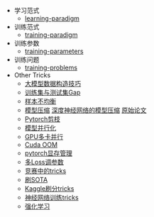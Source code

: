 - 学习范式
  - [learning-paradigm](https://github.com/QinHsiu/Awesome-Tricks/tree/main/Advanced/learning-paradigm.md)  
- 训练范式
  - [training-paradigm](https://github.com/QinHsiu/Awesome-Tricks/tree/main/Advanced/training-paradigm.md)
- 训练参数
  - [training-parameters](https://github.com/QinHsiu/Awesome-Tricks/tree/main/Advanced/training-parameters.md)
- 训练问题  
  - [training-problems](https://github.com/QinHsiu/Awesome-Tricks/tree/main/Advanced/training-problems.md)
- Other Tricks
  - [大模型数据构造技巧](https://mp.weixin.qq.com/s/8SWFT5PydKdckydOIzDUTQ)
  - [训练集与测试集Gap](https://mp.weixin.qq.com/s/BqdEoTDuS_FEukY5Ez-wCA)
  - [样本不均衡](https://mp.weixin.qq.com/s/CxKww2VWanDTzG9VBef6dg)
  - [模型压缩](https://mp.weixin.qq.com/s/Z3dbhoUcXSCY5xCFtSy5hQ) [深度神经网络的模型压缩](https://mp.weixin.qq.com/s/PXjNjAzGlp34eBse3OrVuA) [原始论文](https://arxiv.org/abs/1412.6550)
  - [Pytorch剪枝](https://mp.weixin.qq.com/s/LFuU495F7LuGHebDKN4swA)
  - [模型并行化](https://mp.weixin.qq.com/s/4yMZTSbeYgzaYGRElhLY1Q)
  - [GPU多卡并行](https://mp.weixin.qq.com/s/Dph7uLJUIc1zOWNRxQ2q5Q)
  - [Cuda OOM](https://mp.weixin.qq.com/s/EHxKll5nGHkaaqlKpGsb5A)
  - [pytorch显存管理](https://mp.weixin.qq.com/s/W9wOIBXTUjWubBNI2dzhrw)
  - [多Loss调参数](https://mp.weixin.qq.com/s/_zZqeuu1bcnayEjNcSEY0g)
  - [竞赛中的tricks](https://mp.weixin.qq.com/s/LQfosmuVf2kFR13L-vUzew)
  - [刷SOTA](https://mp.weixin.qq.com/s/yTYFUAsLef7Qa29DrcECZg)
  - [Kaggle刷分tricks](https://mp.weixin.qq.com/s/h5ZWMGyVJjYSyC-5h5BeFA)
  - [神经网络训练tricks](https://mp.weixin.qq.com/s/QfSzmQT1XcZGphrD-z0qKA)
  - [强化学习](https://mp.weixin.qq.com/s/A6PujvGsOBuGjF2Mn3-s0A)
